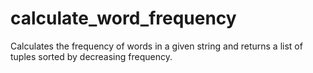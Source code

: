 # calculate_word_frequency
Calculates the frequency of words in a given string and returns a list of tuples sorted by decreasing frequency.
